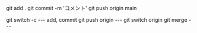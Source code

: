 git add .
git commit -m 'コメント'
git push origin main

git switch -c ---
add, commit
git push origin ---
git switch origin
git merge ---